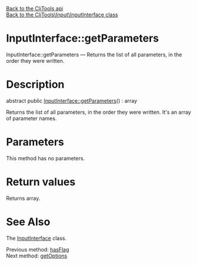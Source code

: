[Back to the CliTools api](https://github.com/lingtalfi/CliTools/blob/master/doc/api/CliTools.md)<br>
[Back to the CliTools\Input\InputInterface class](https://github.com/lingtalfi/CliTools/blob/master/doc/api/CliTools/Input/InputInterface.md)


InputInterface::getParameters
================



InputInterface::getParameters — Returns the list of all parameters, in the order they were written.




Description
================


abstract public [InputInterface::getParameters](https://github.com/lingtalfi/CliTools/blob/master/doc/api/CliTools/Input/InputInterface/getParameters.md)() : array




Returns the list of all parameters, in the order they were written.
It's an array of parameter names.




Parameters
================

This method has no parameters.


Return values
================

Returns array.







See Also
================

The [InputInterface](https://github.com/lingtalfi/CliTools/blob/master/doc/api/CliTools/Input/InputInterface.md) class.

Previous method: [hasFlag](https://github.com/lingtalfi/CliTools/blob/master/doc/api/CliTools/Input/InputInterface/hasFlag.md)<br>Next method: [getOptions](https://github.com/lingtalfi/CliTools/blob/master/doc/api/CliTools/Input/InputInterface/getOptions.md)<br>

